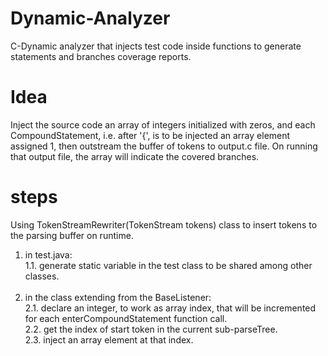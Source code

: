 # Dynamic-Analyzer
C-Dynamic analyzer that injects test code inside functions to generate statements and branches coverage reports.
# Idea
Inject the source code an array of integers initialized with zeros, and each CompoundStatement, i.e. after '{', is to be injected an array element assigned 1, then outstream the buffer of tokens to output.c file. On running that output file, the array will indicate the covered branches. 
# steps
Using TokenStreamRewriter(TokenStream tokens) class to insert tokens to the parsing buffer on runtime.
1. in test.java: <br />
  1.1. generate static variable in the test class to be shared among other classes.  <br />
	 <br />  
2. in the class extending from the BaseListener:  <br />
  2.1. declare an integer, to work as array index, that will be incremented for each enterCompoundStatement function call.  <br />
  2.2. get the index of start token in the current sub-parseTree. <br />
  2.3. inject an array element at that index. <br />
